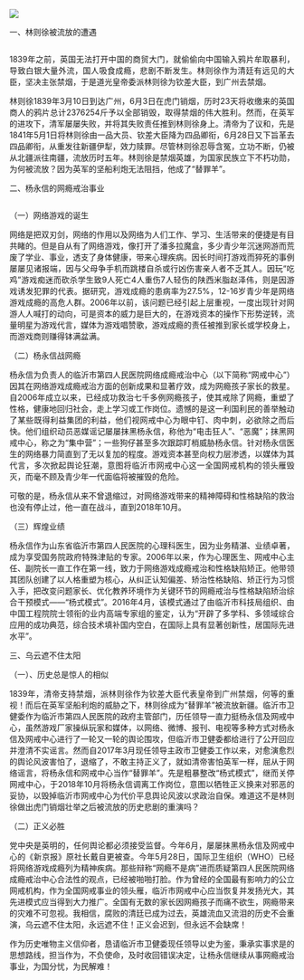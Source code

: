 <p><img src="https://github.com/ZjzMisaka/iaders/img/2019/11/3a478-007boTUYly1g65a1ie01fj30u00i0782.jpg"><span id="more-8387"></span></p>
<p align="justify">一、林则徐被流放的遭遇</p>
<p class="picbox"><img src="https://github.com/ZjzMisaka/iaders/img/2019/11/ef051-007boTUYly1g65a1imogmj30hs0bt3z0.jpg" alt=""></p>
<p align="justify">1839年之前，英国无法打开中国的商贸大门，就偷偷向中国输入鸦片牟取暴利，导致白银大量外流，国人吸食成瘾，悲剧不断发生。林则徐作为清廷有远见的大臣，坚决主张禁烟，于是道光皇帝委派林则徐为钦差大臣，到广州去禁烟。</p>
<p align="justify">林则徐1839年3月10日到达广州，6月3日在虎门销烟，历时23天将收缴来的英国商人的鸦片总计2376254斤予以全部销毁，取得禁烟的伟大胜利。然而，在英军的进攻下，清军屡屡失败，并将其失败责任推到林则徐身上。清帝为了议和，先是1841年5月1日将林则徐由一品大员、钦差大臣降为四品卿衔，6月28日又下旨革去四品卿衔，从重发往新疆伊犁，效力赎罪。尽管林则徐忍辱含冤，立功不断，仍被从北疆派往南疆，流放历时五年。林则徐是禁烟英雄，为国家民族立下不朽功勋，为何被流放？因为英军的坚船利炮无法阻挡，他成了“替罪羊”。</p>
<p align="justify">二、杨永信的网瘾戒治事业</p>
<p class="picbox"><img src="https://github.com/ZjzMisaka/iaders/img/2019/11/63453-007boTUYly1g65a1iyy33j30ci0m8abn.jpg" alt=""></p>
<p align="justify">（一）网络游戏的诞生</p>
<p align="justify">网络是把双刃剑，网络的作用以及网络为人们工作、学习、生活带来的便捷是有目共睹的。但是自从有了网络游戏，像打开了潘多拉魔盒，多少青少年沉迷网游而荒废了学业、事业，透支了身体健康，带来心理疾病。因长时间打游戏而猝死的事例屡屡见诸报端，因与父母争手机而跳楼自杀或行凶伤害亲人者不乏其人。因玩“吃鸡”游戏痴迷而砍杀学生致9人死亡4人重伤7人轻伤的陕西米脂赵泽伟，则是因游戏诱发犯罪的代表。据研究，游戏成瘾的患病率为27.5%，12-16岁青少年是网络游戏成瘾的高危人群。2006年以前，该问题已经引起上层重视，一度出现针对网游人人喊打的动向，可是资本的威力是巨大的，在游戏资本的操作下形势逆转，流量明星为游戏代言，媒体为游戏唱赞歌，游戏成瘾的责任被推到家长或学校身上，而游戏商则赚得钵满盆满。</p>
<p align="justify">（二）杨永信战网瘾</p>
<p align="justify">杨永信为负责人的临沂市第四人民医院网络成瘾戒治中心（以下简称“网戒中心”）因其在网络游戏成瘾戒治方面的创新成果和显著疗效，成为网瘾孩子家长的救星。自2006年成立以来，已经成功救治七千多例网瘾孩子，使其戒除了网瘾，重塑了性格，健康地回归社会，走上学习或工作岗位。遗憾的是这一利国利民的善举触动了某些既得利益集团的利益，他们视网戒中心为眼中钉、肉中刺，必欲除之而后快。他们组织动员恶媒谣记屡屡抹黑杨永信，称他为“电击狂人”、“恶魔”；抹黑网戒中心，称之为“集中营”；一些狗仔甚至多次跟踪盯梢威胁杨永信。针对杨永信医生的网络暴力简直到了无以复加的程度。游戏资本甚至向权力层渗透，以媒体为其代言，多次掀起舆论狂潮，意图将临沂市网戒中心这一全国网戒机构的领头雁毁灭，而毫不顾及青少年一代面临将被摧毁的危险。</p>
<p align="justify">可敬的是，杨永信从来不曾退缩过，对网络游戏带来的精神障碍和性格缺陷的救治也没有停止过，他一直在战斗，直到2018年10月。</p>
<p align="justify">（三）辉煌业绩</p>
<p align="justify">杨永信作为山东省临沂市第四人民医院的心理科医生，因为业务精湛、业绩卓著，成为享受国务院政府特殊津贴的专家。2006年以来，作为心理医生、网戒中心主任、副院长一直工作在第一线，致力于网络游戏成瘾戒治和性格缺陷矫正。他带领其团队创建了以人格重塑为核心，从纠正认知偏差、矫治性格缺陷、矫正行为习惯入手，把改变问题家长、优化教养环境作为关键环节的网瘾戒治与性格缺陷矫治综合干预模式——“杨式模式”。2016年4月，该模式通过了由临沂市科技局组织、由中国工程院院士领衔的业内高端专家组的鉴定，认为“开辟了多学科、多领域综合应用的成功典范，综合技术填补国内空白，在国际上具有显著创新性，居国际先进水平”。</p>
<p align="justify">三、乌云遮不住太阳</p>
<p align="justify">（一）、历史总是惊人的相似</p>
<p align="justify">1839年，清帝支持禁烟，派林则徐作为钦差大臣代表皇帝到广州禁烟，何等的重视！而后在英军坚船利炮的威胁之下，林则徐成为“替罪羊”被流放新疆。临沂市卫健委作为临沂市第四人民医院的政府主管部门，历任领导一直力挺杨永信及网戒中心，虽然游戏厂家操纵玩家和媒体，以网络、微博、报刊、电视等多种方式对杨永信及网戒中心进行了一轮又一轮的舆论围攻，但临沂市卫健委都给进行了公开回应并澄清不实谣言。然而自2017年3月现任领导主政市卫健委工作以来，对愈演愈烈的舆论风波害怕了，退缩了，不敢主持正义了，就如清帝害怕英军一样，屈从于网络谣言，将杨永信和网戒中心当作“替罪羊”。先是粗暴整改“杨式模式”，继而关停网戒中心，于2018年10月将杨永信调离工作岗位，意图以牺牲正义换来对邪恶的妥协，以毁掉临沂市网戒中心为代价平息舆论风波以求政治自保。难道这不是林则徐做出虎门销烟壮举之后被流放的历史悲剧的重演吗？</p>
<p align="justify">（二）正义必胜</p>
<p align="justify">党中央是英明的，任何舆论都必须接受监督。今年6月，屡屡抹黑杨永信及网戒中心的《新京报》原社长戴自更被查。今年5月28日，国际卫生组织（WHO）已经将网络游戏成瘾列为精神疾病。那些辩称“网瘾不是病”进而质疑第四人民医院网络成瘾戒治中心合法性的观点，已经被啪啪打脸。作为曾经的全国最有影响力的公立网戒机构，作为全国网戒事业的领头雁，临沂市网戒中心应当恢复并发扬光大，其先进模式应当得到大力推广。全国有无数的家长因网瘾孩子而痛不欲生，网瘾带来的灾难不可忽视。我相信，腐败的清廷已成为过去，英雄流血又流泪的历史不会重演，乌云遮不住太阳，永远遮不住！正义会迟到，但永远不会缺席！</p>
<p align="justify">作为历史唯物主义信仰者，恳请临沂市卫健委现任领导以史为鉴，秉承实事求是的思想路线，担当作为，不负使命，及时收回错误决定，让杨永信继续从事网瘾戒治事业，为国分忧，为民解难！​​​​</p>